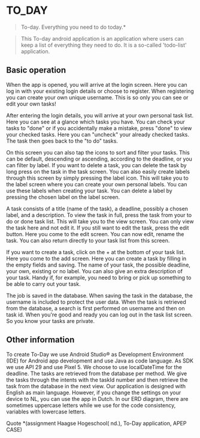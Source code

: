#    TO_DAY    

>To-day. Everything you need to do today.*

>This To-day android application is an application where users can keep a list of everything they need to do. It is a
>so-called 'todo-list' application.

## Basic operation

When the app is opened, you will arrive at the login screen. Here you can log in with your existing login details or choose to register. When registering you can create your own unique username. This is so only you can see or edit your own tasks!

After entering the login details, you will arrive at your own personal task list. Here you can see at a glance which tasks you have. You can check your tasks to "done" or if you accidentally make a mistake, press "done" to view your checked tasks. Here you can "uncheck" your already checked tasks. The task then goes back to the "to do" tasks.

On this screen you can also tap the icons to sort and filter your tasks. This can be default, descending or ascending, according to the deadline, or you can filter by label. If you want to delete a task, you can delete the task by long press on the task in the task screen.
You can also easily create labels through this screen by simply pressing the label icon. This will take you to the label screen where you can create your own personal labels. You can use these labels when creating your task. You can delete a label by pressing the chosen label on the label screen.

A task consists of a title (name of the task), a deadline, possibly a chosen label, and a description. To view the task in full, press the task from your to do or done task list. This will take you to the view screen. You can only view the task here and not edit it. If you still want to edit the task, press the edit button. Here you come to the edit screen. You can now edit, rename the task. You can also return directly to your task list from this screen. 

If you want to create a task, click on the + at the bottom of your task list. Here you come to the add screen. Here you can create a task by filling in the empty fields and saving. The name of your task, the possible deadline, your own, existing or no label. You can also give an extra description of your task. Handy if, for example, you need to bring or pick up something to be able to carry out your task.

The job is saved in the database. When saving the task in the database, the username is included to protect the user data.
When the task is retrieved from the database, a search is first performed on username and then on task id.
When you're good and ready you can log out in the task list screen. So you know your tasks are private.

## Other information 

To create To-Day we use Android Studio® as Development Environment (IDE) for Android app development and use Java as code language. As SDK we use API 29 and use Pixel 5.
We choose to use localDateTime for the deadline. The tasks are retrieved from the database per method. We give the tasks through the intents with the taskId number and then retrieve the task from the database in the next view. Our application is designed with English as main language. However, if you change the settings on your device to NL, you can use the app in Dutch.
In our ERD diagram, there are sometimes uppercase letters while we use for the code consistency, variables with lowercase letters.


Quote *(assignment Haagse Hogeschool( nd.), To-Day application, APEP CASE)
